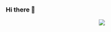 ### Hi there 👋

<div align="center"> <img src="https://metrics.lecoq.io/logan-0623?template=classic&config.timezone=Asia%2FShanghai"> </div>


<!--
**logan-0623/logan-0623** is a ✨ _special_ ✨ repository because its `README.md` (this file) appears on your GitHub profile.

Here are some ideas to get you started:

- 🔭 I’m currently working on ...
- 🌱 I’m currently learning ...
- 👯 I’m looking to collaborate on ...
- 🤔 I’m looking for help with ...
- 💬 Ask me about ...
- 📫 How to reach me: ...
- 😄 Pronouns: ...
- ⚡ Fun fact: ...
-->
